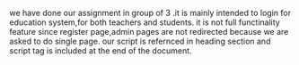 we have done our assignment in group of 3 .it is mainly intended to login for education system,for both teachers and students.
it is not full functinality feature since register page,admin pages are not redirected because we are asked to do single page.
our script is refernced in heading section and script tag is included at the end of the document.
